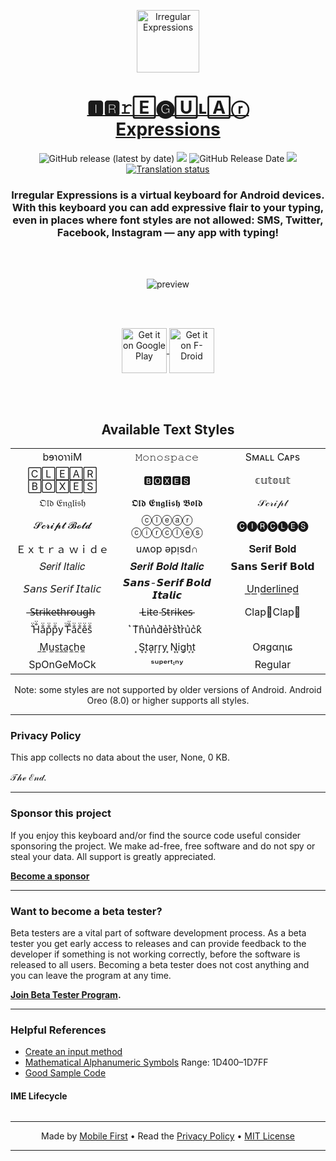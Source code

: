 <p align="center">
  <a href="https://play.google.com/store/apps/details?id=mf.asciitext.lite">
    <img alt="Irregular Expressions" src="/assets/irregex.png" width="100" />
  </a>
</p>
<h1 align="center">
  <a href="https://play.google.com/store/apps/details?id=mf.asciitext.lite">🅸🆁𝚛🄴🅖🅄ʟ🄰ⓡ<br/>Expressions</a>
</h1>

<p align="center">
<img alt="GitHub release (latest by date)" src="https://img.shields.io/github/v/release/MobileFirstLLC/irregular-expressions" /> <img src='https://img.shields.io/github/last-commit/mobilefirstllc/irregular-expressions'/> <img alt="GitHub Release Date" src="https://img.shields.io/github/release-date/MobileFirstLLC/irregular-expressions" /> <a href="https://codeclimate.com/github/MobileFirstLLC/irregular-expressions/maintainability"><img src="https://api.codeclimate.com/v1/badges/7acf23c4d105b11b5d3e/maintainability" /></a>
<br/>  
<a href="https://hosted.weblate.org/engage/irregular-expressions/">
<img src="https://hosted.weblate.org/widgets/irregular-expressions/-/strings/287x66-black.png" alt="Translation status" />
</a>
</p>

<h3 align="center">
Irregular Expressions is a virtual keyboard for Android devices. With this keyboard you can add expressive flair to your typing, even in places where font styles are not allowed: SMS, Twitter, Facebook, Instagram &mdash; any app with typing!
</h3>

<br/><br/>

<p align="center">
<img src="/assets/sample.gif" alt="preview" />
</p>


<br/><br/>

<p align="center">
<a href='https://play.google.com/store/apps/details?id=mf.asciitext.lite'> 
<img alt='Get it on Google Play' height="72" align="center" src='https://play.google.com/intl/en_us/badges/images/generic/en_badge_web_generic.png'/>
</a>
<a href='https://f-droid.org/packages/mf.asciitext.lite/'> 
<img alt='Get it on F-Droid' height="72" align="center" src='https://fdroid.gitlab.io/artwork/badge/get-it-on.png'/>
</a>
</p> 

<br/><br/>
 
<h2 align="center">Available Text Styles</h2>

<table width="100%">
<tbody>
<tr>
<td width="304px" align="center">bɘɿoɿɿiM</td>
<td width="304px" align="center">𝙼𝚘𝚗𝚘𝚜𝚙𝚊𝚌𝚎</td>
<td width="304px" align="center">Sᴍᴀʟʟ Cᴀᴘs</td>
</tr>
<tr>
<td align="center">🄲🄻🄴🄰🅁 🄱🄾🅇🄴🅂</td>
<td align="center">🅱🅾🆇🅴🆂</td>
<td align="center">𝕔𝕦𝕥𝕠𝕦𝕥</td>
</tr>
<tr>
<td align="center">𝔒𝔩𝔡 𝔈𝔫𝔤𝔩𝔦𝔰𝔥</td>
<td align="center">𝕺𝖑𝖉 𝕰𝖓𝖌𝖑𝖎𝖘𝖍 𝕭𝖔𝖑𝖉</td>
<td align="center">𝒮𝒸𝓇𝒾𝓅𝓉</td>
</tr>
<tr>
<td align="center">𝓢𝓬𝓻𝓲𝓹𝓽 𝓑𝓸𝓵𝓭</td>
<td align="center">ⓒⓛⓔⓐⓡ ⓒⓘⓡⓒⓛⓔⓢ</td>
<td align="center">🅒🅘🅡🅒🅛🅔🅢</td>
</tr>
<tr>
<td align="center">Ｅｘｔｒａ  ｗｉｄｅ</td>
<td align="center">uʍop ǝpᴉsd∩</td>
<td align="center">𝐒𝐞𝐫𝐢𝐟 𝐁𝐨𝐥𝐝</td>
</tr>
<tr>
<td align="center">𝑆𝑒𝑟𝑖𝑓 𝐼𝑡𝑎𝑙𝑖𝑐</td>
<td align="center">𝑺𝒆𝒓𝒊𝒇 𝑩𝒐𝒍𝒅 𝑰𝒕𝒂𝒍𝒊𝒄</td>
<td align="center">𝗦𝗮𝗻𝘀 𝗦𝗲𝗿𝗶𝗳 𝗕𝗼𝗹𝗱</td>
</tr>
<tr>
<td align="center">𝘚𝘢𝘯𝘴 𝘚𝘦𝘳𝘪𝘧 𝘐𝘵𝘢𝘭𝘪𝘤</td>
<td align="center">𝙎𝙖𝙣𝙨-𝙎𝙚𝙧𝙞𝙛 𝘽𝙤𝙡𝙙 𝙄𝙩𝙖𝙡𝙞𝙘</td>
<td align="center">U͟n͟d͟e͟r͟l͟i͟n͟e͟d͟</td>
</tr>
<tr>
<td align="center">̶S̶̶t̶̶r̶̶i̶̶k̶̶e̶̶t̶̶h̶̶r̶̶o̶̶u̶̶g̶̶h̶</td>
<td align="center">̵L̵i̵t̵e ̵S̵t̵r̵i̵k̵e̵s̵</td>
<td align="center">Clap👏Clap👏</td>
</tr>
<tr>
<td align="center">̐̈H̐̈a̐̈p̐̈p̐̈y ̐̈F̐̈a̐̈c̐̈e̐̈s̐̈</td>
<td align="center">͛T͛h͛u͛n͛d͛e͛r͛s͛t͛r͛u͛c͛k͛</td>
<td align="center"≯S̸l̸a̸s̸h̸e̸d̸</td>
</tr>
<tr>
<td align="center">̼M̼u̼s̼t̼a̼c̼h̼e̼</td>
<td align="center">͙S͙t͙a͙r͙r͙y ͙N͙i͙g͙h͙t͙</td>
<td align="center">Oяցαηιɕ</td>  
</tr>
<tr>
<td align="center">SpOnGeMoCk</td>
<td align="center">ˢᵘᵖᵉʳᵗᶦⁿʸ</td>
<td align="center">Regular</td>
</tr>
</tbody>
</table>
<p align="center">
Note: some styles are not supported by older versions of Android. Android Oreo (8.0) or higher supports all styles.
</p>

* * *

### Privacy Policy

This app collects no data about the user, None, 0 KB. 

𝒯𝒽ℯ ℰ𝓃𝒹. 

* * *

### Sponsor this project

If you enjoy this keyboard and/or find the source code useful consider sponsoring the project. We make ad-free, free software and do not spy or steal your data. All support is greatly appreciated.

**[Become a sponsor](https://github.com/sponsors/MobileFirstLLC?o=sd&sc=t)**

* * *

### Want to become a beta tester?

Beta testers are a vital part of software development process. As a beta tester you get early access to releases and can provide feedback to the developer if something is not working correctly, before the software is released to all users. Becoming a beta tester does not cost anything and you can leave the program at any time.

 **[Join Beta Tester Program](https://play.google.com/apps/testing/mf.asciitext.lite).**

* * *

### Helpful References

- [Create an input method](https://developer.android.com/guide/topics/text/creating-input-method.html)
- [Mathematical Alphanumeric Symbols](https://www.unicode.org/charts/PDF/U1D400.pdf) Range: 1D400–1D7FF
- [Good Sample Code](https://android.googlesource.com/platform/development/+/master/samples/SoftKeyboard/src/com/example/android/softkeyboard/SoftKeyboard.java?autodive=0%2F%2F%2F%2F)

#### IME Lifecycle

<p align="center">
<img src="https://developer.android.com/resources/articles/images/inputmethod_lifecycle_image.png" alt=''/>
</p>

* * *

<p align="center">
Made by <a href="https://mobilefirst.me">Mobile First</a> • Read the <a href="/privacy.md">Privacy Policy</a> • <a href="/LICENSE">MIT License</a>
</p>

* * *
